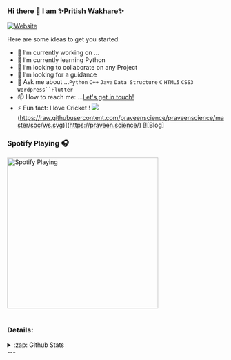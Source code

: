 ### Hi there 👋 I am ✨Pritish Wakhare✨


<!--
**Pritish-Wakhare/Pritish-Wakhare** is a ✨ _special_ ✨ repository because its `README.md` (this file) appears on your GitHub profile.
!-->

[![Website](https://img.shields.io/website?label=PriTish&style=for-the-badge&url=https%3A%2F%2F/pritish-wakhare.github.io/My-Portfolio-/)](https://pritish-wakhare.github.io/My-Portfolio-/)

Here are some ideas to get you started:

- 🔭 I’m currently working on ...
- 🌱 I’m currently learning Python
- 👯 I’m looking to collaborate on any Project
- 🤔 I’m looking for a guidance 
- 💬 Ask me about ...`Python` `C++` `Java` `Data Structure` `C` `HTML5` `CSS3` `Wordpress``Flutter`   
- 📫 How to reach me: ...<a href="mailto:pritish2127@gmail.com">Let's get in touch!</a>
- ⚡ Fun fact: I love Cricket ! 
![](https://komarev.com/ghpvc/?username=Pritish-Wakhare)
(https://raw.githubusercontent.com/praveenscience/praveenscience/master/soc/ws.svg)](https://praveen.science/) [![Blog]

### Spotify Playing 🎧

<img src="https://now-playing-codestackr.vercel.app/api/spotify-playing" alt=" Spotify Playing" width="350" />

 
 

<br />
<br />

### Details:
<details>
  <summary>:zap: Github Stats</summary>
  <img align="left" alt="Prashant's Github Stats" src="https://github-readme-stats.codestackr.vercel.app/api?username=Pritish-Wakhare&show_icons=true&hide_border=true"/>
 <img src="https://github-readme-stats.vercel.app/api/top-langs/?username=Pritish-Wakhare&show_icons=true&hide_border=true" />
</details>
---

